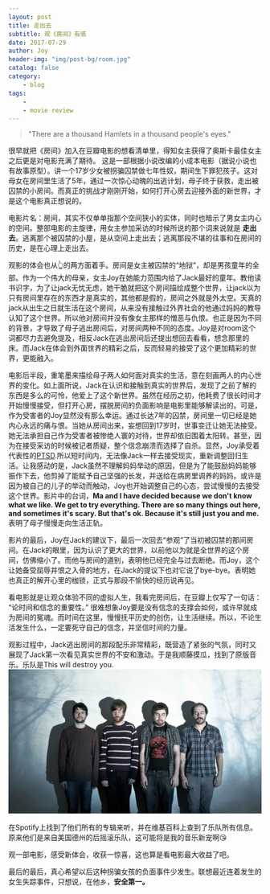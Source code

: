 ```yaml
---
layout: post
title: 走出去
subtitle: 观《房间》有感
date: 2017-07-29
author: Joy
header-img: "img/post-bg/room.jpg"
catalog: false
category:
    - blog
tags:
    - 
    - movie review
---
```


> "There are a thousand Hamlets in a thousand people's eyes."

很早就把《房间》加入在豆瓣电影的想看清单里，得知女主获得了奥斯卡最佳女主之后更是对电影充满了期待。
这是一部根据小说改编的小成本电影（据说小说也有故事原型）。讲一个17岁少女被拐骗囚禁做七年性奴，期间生下罪犯孩子。这对母女在房间里生活了5年，通过一次惊心动魄的出逃计划，母子终于获救，走出被囚禁的小房间。而真正的挑战才刚刚开始，如何打开心房去迎接外面的新世界，才是这个电影真正想说的。

电影片名：房间，其实不仅单单指那个空间狭小的实体，同时也暗示了男女主内心的空间。整部电影的主旋律，用女主参加采访的时候所说的那个词来说就是 **走出去**。逃离那个被囚禁的小屋，是从空间上走出去；逃离那段不堪的往事和在房间的历史，是在心理上走出去。

观影的体会也从👆的两方面着手。房间是女主被囚禁的“地狱”，却是男孩童年的全部。作为一个伟大的母亲，女主Joy在她能力范围内给了Jack最好的童年。教他读书识字，为了让jack无忧无虑，她干脆就把这个房间描绘成整个世界，让jack以为只有房间里存在的东西才是真实的，其他都是假的，房间之外就是外太空。天真的jack从出生之日就生活在这个房间，从来没有接触过外界社会的他通过妈妈的教导认知了这个世界。所以他对房间并没有像女主那样的憎恶与仇恨。也正是因为不同的背景，才导致了母子逃出房间后，对房间两种不同的态度。Joy是对room这个词都尽力去避免提及，相反Jack在逃出房间后还提出想回去看看，想念那里的床。而Jack在体会到外面世界的精彩之后，反而轻易的接受了这个更加精彩的世界，更能融入。

电影后半段，重笔墨来描绘母子两人如何面对真实的生活，意在刻画两人的内心世界的变化。如上面所说，Jack在认识和接触到真实的世界后，发现了之前了解的东西是多么的可怜，他爱上了这个新世界。虽然在经历之初，他耗费了很长时间才开始慢慢接受，但打开心房，摆脱房间的负面影响是电影里能够解读出的。可是，作为受害者的Joy显然没有那么幸运。通过长达7年的囚禁，房间里一切已经是她内心永远的痛与恨。当她从房间出来，妄想回到17岁时，世事变迁让她无法接受。她无法承担自己作为受害者被惨绝人寰的对待，世界却依旧围着太阳转。甚至，因为在接受采访的时候被记者质疑，整个信念崩溃而选择了自杀。显然，Joy承受着代表性的[PTSD](https://en.wikipedia.org/wiki/Posttraumatic_stress_disorder).所以短时间内，无法像Jack一样去接受现实，重新调整回归生活。让我感动的是，Jack虽然不理解妈妈举动的原因，但是为了能鼓励妈妈能够振作下去，他剪掉了能赋予自己坚强的长发，并送给在病房里调养的妈妈。或许是因为被自己的儿子的举动而触动，Joy也开始调整自己的心态，尝试慢慢的去接受这个世界。影片中的台词，**Ma and I have decided because we don't know what we like. We get to try everything. There are so many things out here, and sometimes it's scary. But that's ok. Because it's still just you and me.** 表明了母子慢慢走向生活正轨。

影片的最后，Joy在Jack的建议下，最后一次回去“参观”了当初被囚禁的那间房间。在Jack的眼里，因为认识了更大的世界，以前他以为就是全世界的这个房间，仿佛缩小了。而他与房间的道别，表明他已经完全与过去断绝。而Joy，这个让她备受屈辱并恨之入骨的地方，在Jack的提议下也对它说了bye-bye。表明她也真正的解开心里的枷锁，正式与那段不愉快的经历说再见。

看电影就是让观众体验不同的虚拟人生，我看完房间后，在豆瓣上仅写了一句话： “论时间和信念的重要性。” 很难想象Joy要是没有信念的支撑会如何，或许早就成为房间的冤魂。而时间在这里，慢慢抚平历史的创伤，让生活继续。所以，不论生活发生什么，一定要死守自己的信念，并坚信时间的力量。

观影过程中，Jack逃出房间的那段配乐非常精彩，既营造了紧张的气氛，同时又展现了Jack第一次看见真实世界的不安和激动。于是我顺藤摸瓜，找到了原版音乐。乐队是This will destroy you.
![](/img/in-post/post-get-out/twdy.jpg)

在Spotify上找到了他们所有的专辑来听，并在维基百科上查到了乐队所有信息。原来他们是来自美国德州的后摇滚乐队，这可能将是我的音乐新宠啊😘

观一部电影，感受新体会，收获一惊喜，这也算是看电影最大收益了吧。

最后的最后，真心希望以后这种拐骗女孩的负面事件少发生。联想最近连着发生的女生失踪事件，只想说，在他乡，**安全第一。**
